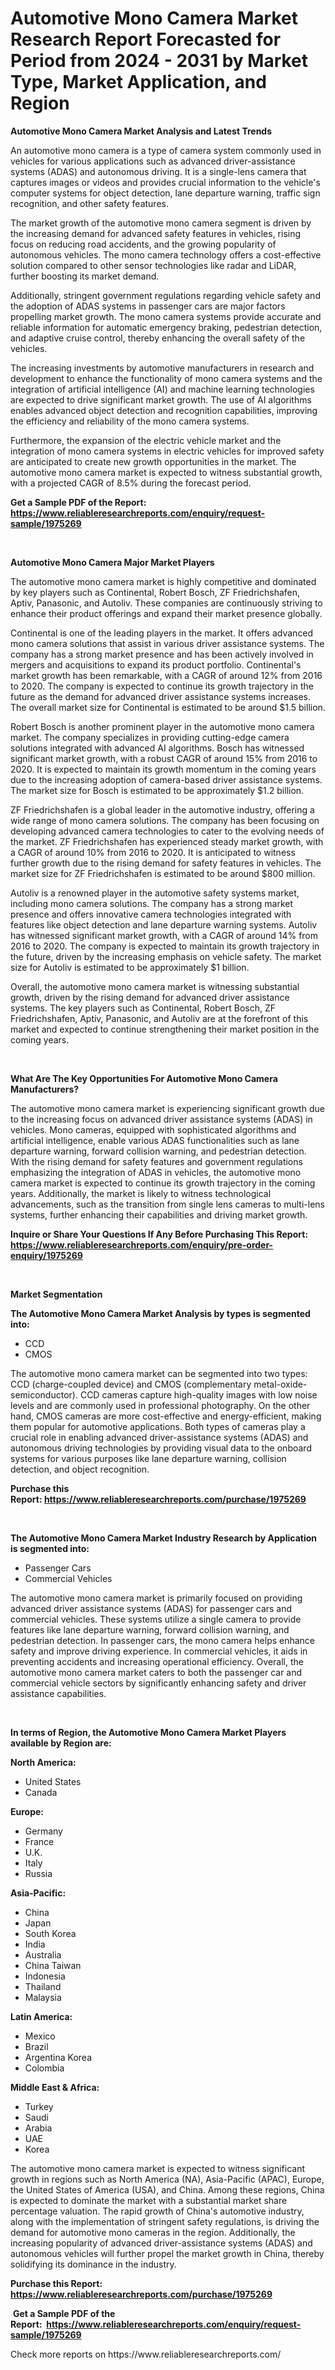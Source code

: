 <p><h1>Automotive Mono Camera Market Research Report Forecasted for Period from 2024 -  2031 by Market Type, Market Application, and Region</h1></p><p><strong>Automotive Mono Camera Market Analysis and Latest Trends</strong></p>
<p><p>An automotive mono camera is a type of camera system commonly used in vehicles for various applications such as advanced driver-assistance systems (ADAS) and autonomous driving. It is a single-lens camera that captures images or videos and provides crucial information to the vehicle's computer systems for object detection, lane departure warning, traffic sign recognition, and other safety features.</p><p>The market growth of the automotive mono camera segment is driven by the increasing demand for advanced safety features in vehicles, rising focus on reducing road accidents, and the growing popularity of autonomous vehicles. The mono camera technology offers a cost-effective solution compared to other sensor technologies like radar and LiDAR, further boosting its market demand.</p><p>Additionally, stringent government regulations regarding vehicle safety and the adoption of ADAS systems in passenger cars are major factors propelling market growth. The mono camera systems provide accurate and reliable information for automatic emergency braking, pedestrian detection, and adaptive cruise control, thereby enhancing the overall safety of the vehicles.</p><p>The increasing investments by automotive manufacturers in research and development to enhance the functionality of mono camera systems and the integration of artificial intelligence (AI) and machine learning technologies are expected to drive significant market growth. The use of AI algorithms enables advanced object detection and recognition capabilities, improving the efficiency and reliability of the mono camera systems.</p><p>Furthermore, the expansion of the electric vehicle market and the integration of mono camera systems in electric vehicles for improved safety are anticipated to create new growth opportunities in the market. The automotive mono camera market is expected to witness substantial growth, with a projected CAGR of 8.5% during the forecast period.</p></p>
<p><strong>Get a Sample PDF of the Report:&nbsp; <a href="https://www.reliableresearchreports.com/enquiry/request-sample/1975269">https://www.reliableresearchreports.com/enquiry/request-sample/1975269</a></strong></p>
<p>&nbsp;</p>
<p><strong>Automotive Mono Camera Major Market Players</strong></p>
<p><p>The automotive mono camera market is highly competitive and dominated by key players such as Continental, Robert Bosch, ZF Friedrichshafen, Aptiv, Panasonic, and Autoliv. These companies are continuously striving to enhance their product offerings and expand their market presence globally.</p><p>Continental is one of the leading players in the market. It offers advanced mono camera solutions that assist in various driver assistance systems. The company has a strong market presence and has been actively involved in mergers and acquisitions to expand its product portfolio. Continental's market growth has been remarkable, with a CAGR of around 12% from 2016 to 2020. The company is expected to continue its growth trajectory in the future as the demand for advanced driver assistance systems increases. The overall market size for Continental is estimated to be around $1.5 billion.</p><p>Robert Bosch is another prominent player in the automotive mono camera market. The company specializes in providing cutting-edge camera solutions integrated with advanced AI algorithms. Bosch has witnessed significant market growth, with a robust CAGR of around 15% from 2016 to 2020. It is expected to maintain its growth momentum in the coming years due to the increasing adoption of camera-based driver assistance systems. The market size for Bosch is estimated to be approximately $1.2 billion.</p><p>ZF Friedrichshafen is a global leader in the automotive industry, offering a wide range of mono camera solutions. The company has been focusing on developing advanced camera technologies to cater to the evolving needs of the market. ZF Friedrichshafen has experienced steady market growth, with a CAGR of around 10% from 2016 to 2020. It is anticipated to witness further growth due to the rising demand for safety features in vehicles. The market size for ZF Friedrichshafen is estimated to be around $800 million.</p><p>Autoliv is a renowned player in the automotive safety systems market, including mono camera solutions. The company has a strong market presence and offers innovative camera technologies integrated with features like object detection and lane departure warning systems. Autoliv has witnessed significant market growth, with a CAGR of around 14% from 2016 to 2020. The company is expected to maintain its growth trajectory in the future, driven by the increasing emphasis on vehicle safety. The market size for Autoliv is estimated to be approximately $1 billion.</p><p>Overall, the automotive mono camera market is witnessing substantial growth, driven by the rising demand for advanced driver assistance systems. The key players such as Continental, Robert Bosch, ZF Friedrichshafen, Aptiv, Panasonic, and Autoliv are at the forefront of this market and expected to continue strengthening their market position in the coming years.</p></p>
<p>&nbsp;</p>
<p><strong>What Are The Key Opportunities For Automotive Mono Camera Manufacturers?</strong></p>
<p><p>The automotive mono camera market is experiencing significant growth due to the increasing focus on advanced driver assistance systems (ADAS) in vehicles. Mono cameras, equipped with sophisticated algorithms and artificial intelligence, enable various ADAS functionalities such as lane departure warning, forward collision warning, and pedestrian detection. With the rising demand for safety features and government regulations emphasizing the integration of ADAS in vehicles, the automotive mono camera market is expected to continue its growth trajectory in the coming years. Additionally, the market is likely to witness technological advancements, such as the transition from single lens cameras to multi-lens systems, further enhancing their capabilities and driving market growth.</p></p>
<p><strong>Inquire or Share Your Questions If Any Before Purchasing This Report: <a href="https://www.reliableresearchreports.com/enquiry/pre-order-enquiry/1975269">https://www.reliableresearchreports.com/enquiry/pre-order-enquiry/1975269</a></strong></p>
<p>&nbsp;</p>
<p><strong>Market Segmentation</strong></p>
<p><strong>The Automotive Mono Camera Market Analysis by types is segmented into:</strong></p>
<p><ul><li>CCD</li><li>CMOS</li></ul></p>
<p><p>The automotive mono camera market can be segmented into two types: CCD (charge-coupled device) and CMOS (complementary metal-oxide-semiconductor). CCD cameras capture high-quality images with low noise levels and are commonly used in professional photography. On the other hand, CMOS cameras are more cost-effective and energy-efficient, making them popular for automotive applications. Both types of cameras play a crucial role in enabling advanced driver-assistance systems (ADAS) and autonomous driving technologies by providing visual data to the onboard systems for various purposes like lane departure warning, collision detection, and object recognition.</p></p>
<p><strong>Purchase this Report:&nbsp;<a href="https://www.reliableresearchreports.com/purchase/1975269">https://www.reliableresearchreports.com/purchase/1975269</a></strong></p>
<p>&nbsp;</p>
<p><strong>The Automotive Mono Camera Market Industry Research by Application is segmented into:</strong></p>
<p><ul><li>Passenger Cars</li><li>Commercial Vehicles</li></ul></p>
<p><p>The automotive mono camera market is primarily focused on providing advanced driver assistance systems (ADAS) for passenger cars and commercial vehicles. These systems utilize a single camera to provide features like lane departure warning, forward collision warning, and pedestrian detection. In passenger cars, the mono camera helps enhance safety and improve driving experience. In commercial vehicles, it aids in preventing accidents and increasing operational efficiency. Overall, the automotive mono camera market caters to both the passenger car and commercial vehicle sectors by significantly enhancing safety and driver assistance capabilities.</p></p>
<p>&nbsp;</p>
<p><strong>In terms of Region, the Automotive Mono Camera Market Players available by Region are:</strong></p>
<p>
    <p> <strong> North America: </strong>
        <ul>
            <li>United States</li>
            <li>Canada</li>
        </ul>
        </p> 
    <p> <strong> Europe: </strong>
        <ul>
            <li>Germany</li>
            <li>France</li>
            <li>U.K.</li>
            <li>Italy</li>
            <li>Russia</li>
        </ul>
        </p> 
    <p> <strong> Asia-Pacific: </strong>
        <ul>
            <li>China</li>
            <li>Japan</li>
            <li>South Korea</li>
            <li>India</li>
            <li>Australia</li>
            <li>China Taiwan</li>
            <li>Indonesia</li>
            <li>Thailand</li>
            <li>Malaysia</li>
        </ul>
        </p> 
    <p> <strong> Latin America: </strong>
        <ul>
            <li>Mexico</li>
            <li>Brazil</li>
            <li>Argentina Korea</li>
            <li>Colombia</li>
        </ul>
        </p> 
    <p> <strong> Middle East & Africa: </strong>
        <ul>
            <li>Turkey</li>
            <li>Saudi</li>
            <li>Arabia</li>
            <li>UAE</li>
            <li>Korea</li>
        </ul>
    </p>
    </p>
<p><p>The automotive mono camera market is expected to witness significant growth in regions such as North America (NA), Asia-Pacific (APAC), Europe, the United States of America (USA), and China. Among these regions, China is expected to dominate the market with a substantial market share percentage valuation. The rapid growth of China's automotive industry, along with the implementation of stringent safety regulations, is driving the demand for automotive mono cameras in the region. Additionally, the increasing popularity of advanced driver-assistance systems (ADAS) and autonomous vehicles will further propel the market growth in China, thereby solidifying its dominance in the industry.</p></p>
<p><strong>Purchase this Report: <a href="https://www.reliableresearchreports.com/purchase/1975269">https://www.reliableresearchreports.com/purchase/1975269</a></strong></p>
<p>&nbsp;<strong>Get a Sample PDF of the Report:&nbsp;&nbsp;<a href="https://www.reliableresearchreports.com/enquiry/request-sample/1975269">https://www.reliableresearchreports.com/enquiry/request-sample/1975269</a></strong></p>
<p><strong></strong></p>
<p>Check more reports on https://www.reliableresearchreports.com/</p>